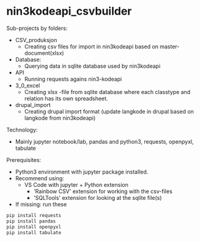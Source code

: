 # nin3kodeapi_csvbuilder
Sub-projects by folders:
* CSV_produksjon
    * Creating csv files for import in nin3kodeapi based on master-document(xlsx)
* Database:
    * Querying data in sqlite database used by nin3kodeapi
* API
    * Running requests agains nin3-kodeapi
* 3_0_excel
    * Creating xlsx -file from sqlite database where each classtype and relation has its own spreadsheet.
* drupal_import
    * Creating drupal import format (update langkode in drupal based on langkode from nin3kodeapi)

Technology:
- Mainly jupyter notebook/lab, pandas and python3, requests, openpyxl, tabulate

Prerequisites:
- Python3 environment with jupyter package installed.
- Recommend using:
    - VS Code with jupyter + Python extension
        - 'Rainbow CSV' extension for working with the csv-files
        - 'SQLTools' extension for looking at the sqlite file(s)
- If missing: run these
```python
pip install requests
pip install pandas
pip install openpyxl
pip install tabulate
```

